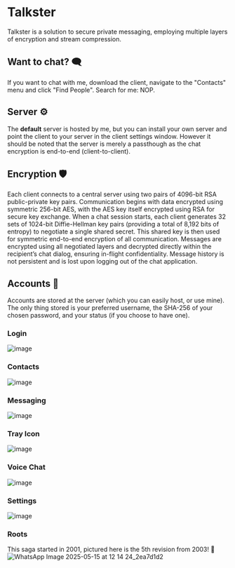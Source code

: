 # Talkster
Talkster is a solution to secure private messaging, employing multiple layers of encryption and stream compression.

## Want to chat? 🗨️
If you want to chat with me, download the client, navigate to the "Contacts" menu and click "Find People". Search for me: NOP.

## Server ⚙️
The **default** server is hosted by me, but you can install your own server and point the client to your server in the client settings window.
However it should be noted that the server is merely a passthough as the chat encryption is end-to-end (client-to-client).

## Encryption 🛡️
Each client connects to a central server using two pairs of 4096-bit RSA public-private key pairs. Communication begins with data encrypted using symmetric 256-bit AES, with the AES key itself encrypted using RSA for secure key exchange. When a chat session starts, each client generates 32 sets of 1024-bit Diffie-Hellman key pairs (providing a total of 8,192 bits of entropy) to negotiate a single shared secret. This shared key is then used for symmetric end-to-end encryption of all communication. Messages are encrypted using all negotiated layers and decrypted directly within the recipient’s chat dialog, ensuring in-flight confidentiality. Message history is not persistent and is lost upon logging out of the chat application.

## Accounts 🧍
Accounts are stored at the server (which you can easily host, or use mine). The only thing stored is your preferred username, the SHA-256 of your chosen password, and your status (if you choose to have one).

### Login
![image](https://github.com/user-attachments/assets/ef329f08-2276-44a4-b563-b1124306eecb)

### Contacts
![image](https://github.com/user-attachments/assets/0694ba0d-61d0-49f9-8149-a23b96c526a1)

### Messaging
![image](https://github.com/user-attachments/assets/b6e696aa-1891-4610-bcfa-f6d750af13e9)

### Tray Icon
![image](https://github.com/user-attachments/assets/0c5f9c6f-fed4-4875-a425-fc5ff3ee5542)

### Voice Chat
![image](https://github.com/user-attachments/assets/74aa49b7-21bd-4ded-ae78-21b8292320c4)

### Settings
![image](https://github.com/user-attachments/assets/ea8d8ce8-4bfe-4916-82e4-0e08c768d26c)

### Roots
This saga started in 2001, pictured here is the 5th revision from 2003! 🫣
![WhatsApp Image 2025-05-15 at 12 14 24_2ea7d1d2](https://github.com/user-attachments/assets/9479afa9-b5ca-48b9-835a-02543ea0d32a)

